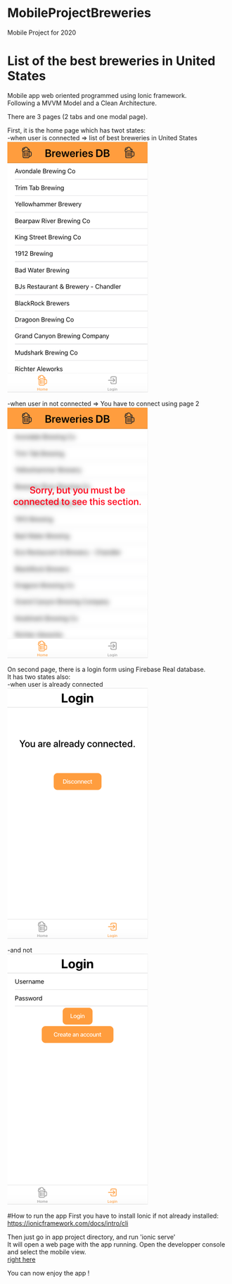 # MobileProjectBreweries
Mobile Project for 2020  

# List of the best breweries in United States  

Mobile app web oriented programmed using Ionic framework.  
Following a MVVM Model and a Clean Architecture.  

There are 3 pages (2 tabs and one modal page).  

First, it is the home page which has twot states:  
-when user is connected => list of best breweries in United States  
![alt text](https://github.com/vincentcoquillard/MobileProjectBreweries/blob/master/Screenshots/Capture%20d%E2%80%99e%CC%81cran%202020-12-30%20a%CC%80%2009.35.34.png)  

-when user in not connected => You have to connect using page 2  
![alt text](https://github.com/vincentcoquillard/MobileProjectBreweries/blob/master/Screenshots/Capture%20d%E2%80%99e%CC%81cran%202020-12-30%20a%CC%80%2009.30.53.png)  

On second page, there is a login form using Firebase Real database.  
It has two states also:  
-when user is already connected  
![alt text](https://github.com/vincentcoquillard/MobileProjectBreweries/blob/master/Screenshots/Capture%20d%E2%80%99e%CC%81cran%202020-12-30%20a%CC%80%2009.35.54.png)  

-and not  
![alt text](https://github.com/vincentcoquillard/MobileProjectBreweries/blob/master/Screenshots/Capture%20d%E2%80%99e%CC%81cran%202020-12-30%20a%CC%80%2009.31.09.png)  

#How to run the app
First you have to install Ionic if not already installed: https://ionicframework.com/docs/intro/cli  

Then just go in app project directory, and run 'ionic serve'  
It will open a web page with the app running. Open the developper console and select the mobile view.  
[right here](https://github.com/vincentcoquillard/MobileProjectBreweries/blob/master/Screenshots/Capture%20d%E2%80%99e%CC%81cran%202020-12-30%20a%CC%80%2010.00.43.png)  

You can now enjoy the app !  
